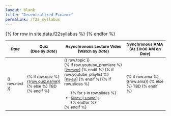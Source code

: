 ```yaml
---
layout: blank
title: "Decentralized Finance"
permalink: /f22_syllabus
---
```


<table style="table-layout: fixed; font-size: 88%;">
  <thead>
      <th style="width: 10%;"> <i>Date</i> </th>
      <th style="width: 15%;"> Quiz<br>(Due by <i>Date</i>) </th>
      <th style="width: 45%;"> Asynchronous Lecture Video<br>(Watch by <i>Date</i>) </th>
      <th style="width: 30%;"> Synchronous AMA<br>(At 10:00 AM on <i>Date</i>) </th>
  </thead>
  <tbody>
    {% for row in site.data.f22syllabus %}
    <tr>
      <td> {{ row.next }} </td>
      <td>
        {% if row.quiz %}
          <a target="_parent" href="{{row.quiz.link}}" style="text-decoration: underline;">{{row.quiz.name}}</a>
        {% else %}
          TBD
        {% endif %}
      </td>
      <td> {{ row.topic }}
        <br>
        {% if row.youtube_premiere %}
          [<a target="_parent" href="{{row.youtube_premiere}}" style="font-size: 80%;text-decoration: underline;">Premiere</a>]
        {% endif %}
        {% if row.youtube_playlist %}
          [<a target="_parent" href="{{row.youtube_playlist}}" style="font-size: 80%;text-decoration: underline;">Playlist</a>]
        {% endif %}
        {% if row.slides %}
        <ul style="margin-bottom: 0;">
          {% for s in row.slides %}
          <li> <a target="_parent" href="https://berkeley-defi.github.io/assets/material/{{s.file}}" style="font-size: 80%;"> Slides: {{ s.name }} </a> </li>
          {% endfor %}
        </ul>
        {% endif %}      
      </td>
      <td>
        {% if row.ama %}
          {{row.ama}}
        {% else %}
          TBD
        {% endif %}
      </td>
    </tr>
    {% endfor %}
  </tbody>
</table>

